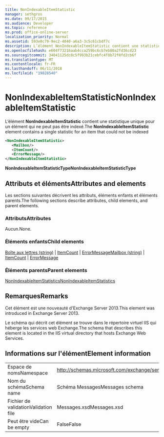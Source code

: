 ```yaml
---
title: NonIndexableItemStatistic
manager: sethgros
ms.date: 09/17/2015
ms.audience: Developer
ms.topic: reference
ms.prod: office-online-server
localization_priority: Normal
ms.assetid: 593e0c79-9ec2-4040-a6a3-3c5c61cbdf7c
description: L’élément NonIndexableItemStatistic contient une statistique unique pour un élément qui ne peut pas être indexé.
ms.openlocfilehash: e604f73216aab4cca259bc6cb7eb80a2fd36cd23
ms.sourcegitcommit: 34041125dc8c5f993b21cebfc4f8b72f0fd2cb6f
ms.translationtype: MT
ms.contentlocale: fr-FR
ms.lasthandoff: 06/11/2018
ms.locfileid: "19828540"
---
```

# <a name="nonindexableitemstatistic"></a><span data-ttu-id="a3aa7-103">NonIndexableItemStatistic</span><span class="sxs-lookup"><span data-stu-id="a3aa7-103">NonIndexableItemStatistic</span></span>

<span data-ttu-id="a3aa7-104">L’élément **NonIndexableItemStatistic** contient une statistique unique pour un élément qui ne peut pas être indexé.</span><span class="sxs-lookup"><span data-stu-id="a3aa7-104">The **NonIndexableItemStatistic** element contains a single statistic for an item that could not be indexed</span></span> 
  
```XML
<NonIndexableItemStatistic>
   <Mailbox/>
   <ItemCount/>
   <ErrorMessage/>
</NonIndexableItemStatistic>
```

 <span data-ttu-id="a3aa7-105">**NonIndexableItemStatisticType**</span><span class="sxs-lookup"><span data-stu-id="a3aa7-105">**NonIndexableItemStatisticType**</span></span>
## <a name="attributes-and-elements"></a><span data-ttu-id="a3aa7-106">Attributs et éléments</span><span class="sxs-lookup"><span data-stu-id="a3aa7-106">Attributes and elements</span></span>

<span data-ttu-id="a3aa7-107">Les sections suivantes décrivent les attributs, éléments enfants et éléments parents.</span><span class="sxs-lookup"><span data-stu-id="a3aa7-107">The following sections describe attributes, child elements, and parent elements.</span></span>
  
### <a name="attributes"></a><span data-ttu-id="a3aa7-108">Attributs</span><span class="sxs-lookup"><span data-stu-id="a3aa7-108">Attributes</span></span>

<span data-ttu-id="a3aa7-109">Aucun.</span><span class="sxs-lookup"><span data-stu-id="a3aa7-109">None.</span></span>
  
### <a name="child-elements"></a><span data-ttu-id="a3aa7-110">Éléments enfants</span><span class="sxs-lookup"><span data-stu-id="a3aa7-110">Child elements</span></span>

<span data-ttu-id="a3aa7-111">[Boîte aux lettres (string)](mailbox-string.md) | [ItemCount](itemcount.md) | [ErrorMessage](errormessage.md)</span><span class="sxs-lookup"><span data-stu-id="a3aa7-111">[Mailbox (string)](mailbox-string.md) | [ItemCount](itemcount.md) | [ErrorMessage](errormessage.md)</span></span>
  
### <a name="parent-elements"></a><span data-ttu-id="a3aa7-112">Éléments parents</span><span class="sxs-lookup"><span data-stu-id="a3aa7-112">Parent elements</span></span>

[<span data-ttu-id="a3aa7-113">NonIndexableItemStatistics</span><span class="sxs-lookup"><span data-stu-id="a3aa7-113">NonIndexableItemStatistics</span></span>](nonindexableitemstatistics.md)
  
## <a name="remarks"></a><span data-ttu-id="a3aa7-114">Remarques</span><span class="sxs-lookup"><span data-stu-id="a3aa7-114">Remarks</span></span>

<span data-ttu-id="a3aa7-115">Cet élément est une nouveauté d'Exchange Server 2013.</span><span class="sxs-lookup"><span data-stu-id="a3aa7-115">This element was introduced in Exchange Server 2013.</span></span>
  
<span data-ttu-id="a3aa7-116">Le schéma qui décrit cet élément se trouve dans le répertoire virtuel IIS qui héberge les services web Exchange.</span><span class="sxs-lookup"><span data-stu-id="a3aa7-116">The schema that describes this element is located in the IIS virtual directory that hosts Exchange Web Services.</span></span>
  
## <a name="element-information"></a><span data-ttu-id="a3aa7-117">Informations sur l'élément</span><span class="sxs-lookup"><span data-stu-id="a3aa7-117">Element information</span></span>

|||
|:-----|:-----|
|<span data-ttu-id="a3aa7-118">Espace de noms</span><span class="sxs-lookup"><span data-stu-id="a3aa7-118">Namespace</span></span>  <br/> |http://schemas.microsoft.com/exchange/services/2006/messages  <br/> |
|<span data-ttu-id="a3aa7-119">Nom du schéma</span><span class="sxs-lookup"><span data-stu-id="a3aa7-119">Schema name</span></span>  <br/> |<span data-ttu-id="a3aa7-120">Schéma Messages</span><span class="sxs-lookup"><span data-stu-id="a3aa7-120">Messages schema</span></span>  <br/> |
|<span data-ttu-id="a3aa7-121">Fichier de validation</span><span class="sxs-lookup"><span data-stu-id="a3aa7-121">Validation file</span></span>  <br/> |<span data-ttu-id="a3aa7-122">Messages.xsd</span><span class="sxs-lookup"><span data-stu-id="a3aa7-122">Messages.xsd</span></span>  <br/> |
|<span data-ttu-id="a3aa7-123">Peut être vide</span><span class="sxs-lookup"><span data-stu-id="a3aa7-123">Can be empty</span></span>  <br/> |<span data-ttu-id="a3aa7-124">False</span><span class="sxs-lookup"><span data-stu-id="a3aa7-124">False</span></span>  <br/> |
   

